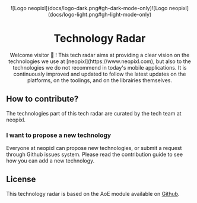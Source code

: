 <center>![Logo neopixl](docs/logo-dark.png#gh-dark-mode-only)![Logo neopixl](docs/logo-light.png#gh-light-mode-only)</center>

<center><h1>Technology Radar</h1></center>

<center>Welcome visitor 👋 ! This tech radar aims at providing a clear vision on the technologies we use at [neopixl](https://www.neopixl.com), but also to the technologies we do not recommend in today's mobile applications. It is continuously improved and updated to follow the latest updates on the platforms, on the toolings, and on the librairies themselves.</center>

## How to contribute?

The technologies part of this tech radar are curated by the tech team at neopixl. 

### I want to propose a new technology 

Everyone at neopixl can propose new technologies, or submit a request through Github issues system. Please read the contribution guide to see how you can add a new technology. 

## License 

This technology radar is based on the AoE module available on [Github](https://github.com/AOEpeople/aoe_technology_radar).
